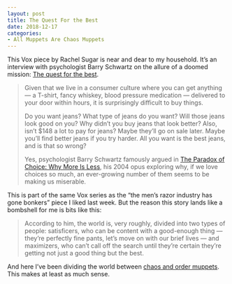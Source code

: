 ```yaml
---
layout: post
title: The Quest For the Best
date: 2018-12-17
categories: 
- All Muppets Are Chaos Muppets
---
```


This Vox piece by Rachel Sugar is near and dear to my household. It’s an interview with psychologist Barry Schwartz on the allure of a doomed mission: [The quest for the best][1].

> Given that we live in a consumer culture where you can get anything — a T-shirt, fancy whiskey, blood pressure medication — delivered to your door within hours, it is surprisingly difficult to buy things.
> 
> Do you want jeans? What type of jeans do you want? Will those jeans look good on you? Why didn’t you buy jeans that look better? Also, isn’t $148 a lot to pay for jeans? Maybe they’ll go on sale later. Maybe you’ll find better jeans if you try harder. All you want is the best jeans, and is that so wrong?
> 
> Yes, psychologist Barry Schwartz famously argued in [The Paradox of Choice: Why More Is Less][2], his 2004 opus exploring why, if we love choices so much, an ever-growing number of them seems to be making us miserable.

This is part of the same Vox series as the “the men’s razor industry has gone bonkers” piece I liked last week. But the reason this story lands like a bombshell for me is bits like this:

> According to him, the world is, very roughly, divided into two types of people: satisficers, who can be content with a good-enough thing — they’re perfectly fine pants, let’s move on with our brief lives — and maximizers, who can’t call off the search until they’re certain they’re getting not just a good thing but the best.

And here I’ve been dividing the world between [chaos and order muppets][3]. This makes at least as much sense.

[1]:	https://www.vox.com/the-goods/2018/12/12/18112538/best-search-choices-psychology-barry-schwartz
[2]:	https://go.redirectingat.com/?id=66960X1516588&xs=1&url=https%3A%2F%2Fwww.amazon.com%2Fdp%2FB000TDGGVU%2Fref%3Ddp-kindle-redirect "The Paradox of Choice: Why More Is Less"
[3]:	http://www.slate.com/articles/life/low_concept/2012/06/what_kind_of_muppet_are_you_chaos_or_order_.html